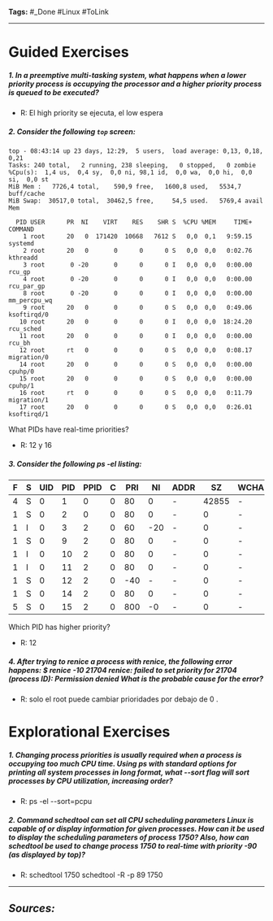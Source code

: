 **Tags:** #_Done 
#Linux  #ToLink 
- - -
# Guided Exercises

##### 1. In a preemptive multi-tasking system, what happens when a lower priority process is occupying the processor and a higher priority process is queued to be executed?
- R:  El high priority se ejecuta, el low espera
##### 2. Consider the following `top` screen:

```plaintext
top - 08:43:14 up 23 days, 12:29,  5 users,  load average: 0,13, 0,18, 0,21
Tasks: 240 total,   2 running, 238 sleeping,   0 stopped,   0 zombie
%Cpu(s):  1,4 us,  0,4 sy,  0,0 ni, 98,1 id,  0,0 wa,  0,0 hi,  0,0 si,  0,0 st
MiB Mem :   7726,4 total,    590,9 free,   1600,8 used,   5534,7 buff/cache
MiB Swap:  30517,0 total,  30462,5 free,     54,5 used.   5769,4 avail Mem 

  PID USER      PR  NI    VIRT    RES    SHR S  %CPU %MEM     TIME+ COMMAND     
    1 root      20   0  171420  10668   7612 S   0,0  0,1   9:59.15 systemd     
    2 root      20   0       0      0      0 S   0,0  0,0   0:02.76 kthreadd    
    3 root       0 -20       0      0      0 I   0,0  0,0   0:00.00 rcu_gp      
    4 root       0 -20       0      0      0 I   0,0  0,0   0:00.00 rcu_par_gp  
    8 root       0 -20       0      0      0 I   0,0  0,0   0:00.00 mm_percpu_wq
    9 root      20   0       0      0      0 S   0,0  0,0   0:49.06 ksoftirqd/0 
   10 root      20   0       0      0      0 I   0,0  0,0  18:24.20 rcu_sched   
   11 root      20   0       0      0      0 I   0,0  0,0   0:00.00 rcu_bh      
   12 root      rt   0       0      0      0 S   0,0  0,0   0:08.17 migration/0 
   14 root      20   0       0      0      0 S   0,0  0,0   0:00.00 cpuhp/0     
   15 root      20   0       0      0      0 S   0,0  0,0   0:00.00 cpuhp/1     
   16 root      rt   0       0      0      0 S   0,0  0,0   0:11.79 migration/1 
   17 root      20   0       0      0      0 S   0,0  0,0   0:26.01 ksoftirqd/1 
   ```
   What PIDs have real-time priorities?
   - R: 12 y 16
##### 3. Consider the following ps -el listing:

| F   | S   | UID | PID | PPID | C   | PRI | NI  | ADDR | SZ    | WCHAN | TTY | TIME     | CMD         |
| --- | --- | --- | --- | ---- | --- | --- | --- | ---- | ----- | ----- | --- | -------- | ----------- |
| 4   | S   | 0   | 1   | 0    | 0   | 80  | 0   | -    | 42855 | -     | ?   | 00:09:59 | systemd     |
| 1   | S   | 0   | 2   | 0    | 0   | 80  | 0   | -    | 0     | -     | ?   | 00:00:02 | kthreadd    |
| 1   | I   | 0   | 3   | 2    | 0   | 60  | -20 | -    | 0     | -     | ?   | 00:00:00 | rcu_gp      |
| 1   | S   | 0   | 9   | 2    | 0   | 80  | 0   | -    | 0     | -     | ?   | 00:00:49 | ksoftirqd/0 |
| 1   | I   | 0   | 10  | 2    | 0   | 80  | 0   | -    | 0     | -     | ?   | 00:18:26 | rcu_sched   |
| 1   | I   | 0   | 11  | 2    | 0   | 80  | 0   | -    | 0     | -     | ?   | 00:00:00 | rcu_bh      |
| 1   | S   | 0   | 12  | 2    | 0   | -40 | -   | -    | 0     | -     | ?   | 00:00:08 | migration/0 |
| 1   | S   | 0   | 14  | 2    | 0   | 80  | 0   | -    | 0     | -     | ?   | 00:00:00 | cpuhp/0     |
| 5   | S   | 0   | 15  | 2    | 0   | 800 | -0  | -    | 0     | -     | ?   | 00:00:00 | cpuhp/1     |
Which PID has higher priority? 
- R:  12
##### 4. After trying to renice a process with renice, the following error happens: $ renice -10 21704 renice: failed to set priority for 21704 (process ID): Permission denied What is the probable cause for the error?
 - R: solo el root puede cambiar prioridades por debajo de 0 . 
# Explorational Exercises
##### 1. Changing process priorities is usually required when a process is occupying too much CPU time. Using ps with standard options for printing all system processes in long format, what --sort flag will sort processes by CPU utilization, increasing order?
- R:  ps -el --sort=pcpu
##### 2. Command schedtool can set all CPU scheduling parameters Linux is capable of or display information for given processes. How can it be used to display the scheduling parameters of process 1750? Also, how can schedtool be used to change process 1750 to real-time with priority -90 (as displayed by top)?
- R:  schedtool 1750
 schedtool -R -p 89 1750
- - - 
## ***Sources:***